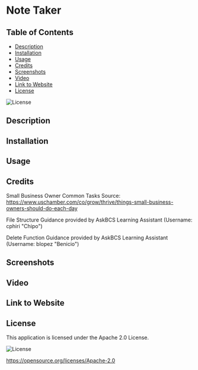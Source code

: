# Note Taker

## Table of Contents

* [Description](#description)
* [Installation](#installation)
* [Usage](#usage)
* [Credits](#credits)
* [Screenshots](#screenshots)
* [Video](#video)
* [Link to Website](#link-to-website)
* [License](#license)

![License](https://img.shields.io/badge/License-Apache_2.0-blue.svg)

## Description

## Installation

## Usage

## Credits

Small Business Owner Common Tasks Source: https://www.uschamber.com/co/grow/thrive/things-small-business-owners-should-do-each-day

File Structure Guidance provided by AskBCS Learning Assistant (Username: cphiri "Chipo")

Delete Function Guidance provided by AskBCS Learning Assistant (Username: blopez "Benicio")

## Screenshots

## Video

## Link to Website

## License

This application is licensed under the Apache 2.0 License.

![License](https://img.shields.io/badge/License-Apache_2.0-blue.svg)

https://opensource.org/licenses/Apache-2.0